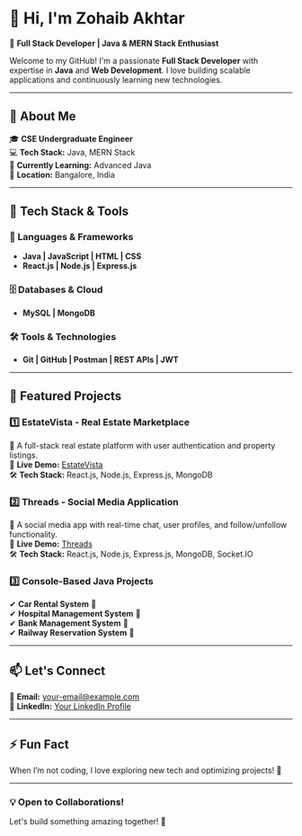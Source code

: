 # 👋 Hi, I'm Zohaib Akhtar  
🚀 **Full Stack Developer | Java & MERN Stack Enthusiast**  

Welcome to my GitHub! I'm a passionate **Full Stack Developer** with expertise in **Java** and **Web Development**. I love building scalable applications and continuously learning new technologies.  

---

## 🔹 About Me  

🎓 **CSE Undergraduate Engineer**  
💻 **Tech Stack:** Java, MERN Stack  
🌱 **Currently Learning:** Advanced Java  
📍 **Location:** Bangalore, India  

---

## 🚀 Tech Stack & Tools  

### **🔹 Languages & Frameworks**  
- **Java | JavaScript | HTML | CSS**  
- **React.js | Node.js | Express.js**  

### **🗄️ Databases & Cloud**  
- **MySQL | MongoDB**  

### **🛠️ Tools & Technologies**  
- **Git | GitHub | Postman | REST APIs | JWT**  

---

## 📌 Featured Projects  

### **1️⃣ EstateVista - Real Estate Marketplace**  
🏡 A full-stack real estate platform with user authentication and property listings.  
🔗 **Live Demo:** [EstateVista](https://fullstack-real-estate-app.onrender.com/)  
🛠️ **Tech Stack:** React.js, Node.js, Express.js, MongoDB  

### **2️⃣ Threads - Social Media Application**  
💬 A social media app with real-time chat, user profiles, and follow/unfollow functionality.  
🔗 **Live Demo:** [Threads](https://fullstack-threads-app.onrender.com/auth)  
🛠️ **Tech Stack:** React.js, Node.js, Express.js, MongoDB, Socket.IO  

### **3️⃣ Console-Based Java Projects**  
✔ **Car Rental System** 🚗  
✔ **Hospital Management System** 🏥  
✔ **Bank Management System** 🏦  
✔ **Railway Reservation System** 🚆  

---

## 📫 Let's Connect  

📩 **Email:** your-email@example.com  
💼 **LinkedIn:** [Your LinkedIn Profile](https://www.linkedin.com/in/zohaibakhtar336)

---

## ⚡ Fun Fact  
When I’m not coding, I love exploring new tech and optimizing projects! 🚀  

---

### **💡 Open to Collaborations!**  
Let's build something amazing together! 🎯  
